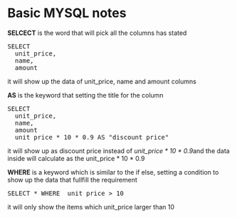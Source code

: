 # Basic MYSQL notes

<b>SELCECT</b> is the word that will pick all the columns has stated
<pre>
SELECT
  unit_price,
  name,
  amount
</pre>
<p>it will show up the data of unit_price, name and amount columns</p>

<b>AS</b> is the keyword that setting the title for the column
<pre>
SELECT
  unit_price,
  name,
  amount
  unit_price * 10 * 0.9 AS "discount price"
</pre>
<p>it will show up as discount price instead of <i> unit_price * 10 * 0.9</i>and the data inside will calculate as the unit_price * 10 * 0.9</p>

<b>WHERE</b> is a keyword which is similar to the if else, setting a condition to show up the data that fullfill the requirement
<pre>
SELECT * WHERE  unit_price > 10
</pre>
<p>it will only show the items which unit_price larger than 10</p>

